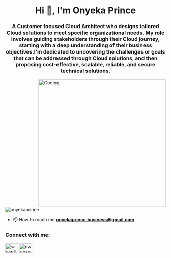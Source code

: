 
<h1 align="center">Hi 👋, I'm Onyeka Prince</h1>
<h3 align="center">A Customer focused Cloud Architect who designs tailored Cloud solutions to meet specific organizational needs. My role involves guiding stakeholders through their Cloud journey, starting with a deep understanding of their business objectives.I'm dedicated to uncovering the challenges or goals that can be addressed through Cloud solutions, and then proposing cost-effective, scalable, reliable, and secure technical solutions.</h3> 
<img align="right" alt="Coding" width="400" src="https://res.cloudinary.com/practicaldev/image/fetch/s--V-mpRIde--/c_imagga_scale,f_auto,fl_progressive,h_720,q_66,w_1280/https://dev-to-uploads.s3.amazonaws.com/uploads/articles/62tl8vk2bv6lxaze5gn0.gif">


<p align="left"> <img src="https://komarev.com/ghpvc/?username=onyekaprince&label=Profile%20views&color=0e75b6&style=flat" alt="onyekaprince" /> </p>

- 📫 How to reach me **onyekaprince.business@gmail.com**

<h3 align="left">Connect with me:</h3>
<p align="left">
<a href="https://linkedin.com/in/www.linkedin.com/in/onyekaprince" target="blank"><img align="center" src="https://raw.githubusercontent.com/rahuldkjain/github-profile-readme-generator/master/src/images/icons/Social/linked-in-alt.svg" alt="www.linkedin.com/in/onyekaprince" height="30" width="40" /></a>
<a href="https://instagram.com/nwubaonyeka" target="blank"><img align="center" src="https://raw.githubusercontent.com/rahuldkjain/github-profile-readme-generator/master/src/images/icons/Social/instagram.svg" alt="nwubaonyeka" height="30" width="40" /></a>
